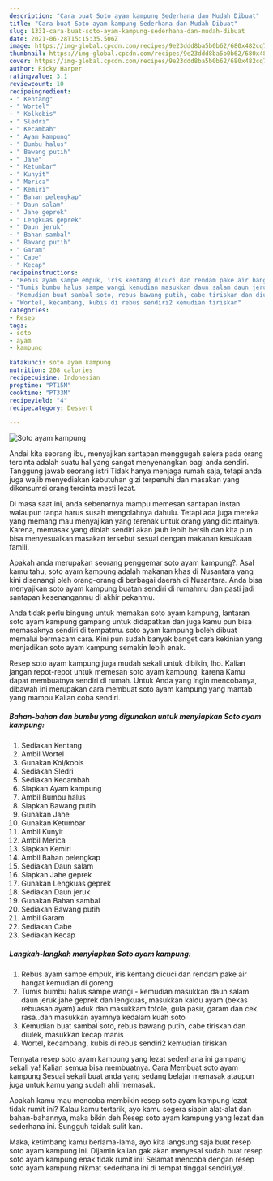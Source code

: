 ```yaml
---
description: "Cara buat Soto ayam kampung Sederhana dan Mudah Dibuat"
title: "Cara buat Soto ayam kampung Sederhana dan Mudah Dibuat"
slug: 1331-cara-buat-soto-ayam-kampung-sederhana-dan-mudah-dibuat
date: 2021-06-28T15:15:35.506Z
image: https://img-global.cpcdn.com/recipes/9e23ddd8ba5b0b62/680x482cq70/soto-ayam-kampung-foto-resep-utama.jpg
thumbnail: https://img-global.cpcdn.com/recipes/9e23ddd8ba5b0b62/680x482cq70/soto-ayam-kampung-foto-resep-utama.jpg
cover: https://img-global.cpcdn.com/recipes/9e23ddd8ba5b0b62/680x482cq70/soto-ayam-kampung-foto-resep-utama.jpg
author: Ricky Harper
ratingvalue: 3.1
reviewcount: 10
recipeingredient:
- " Kentang"
- " Wortel"
- " Kolkobis"
- " Sledri"
- " Kecambah"
- " Ayam kampung"
- " Bumbu halus"
- " Bawang putih"
- " Jahe"
- " Ketumbar"
- " Kunyit"
- " Merica"
- " Kemiri"
- " Bahan pelengkap"
- " Daun salam"
- " Jahe geprek"
- " Lengkuas geprek"
- " Daun jeruk"
- " Bahan sambal"
- " Bawang putih"
- " Garam"
- " Cabe"
- " Kecap"
recipeinstructions:
- "Rebus ayam sampe empuk, iris kentang dicuci dan rendam pake air hangat kemudian di goreng"
- "Tumis bumbu halus sampe wangi kemudian masukkan daun salam daun jeruk jahe geprek dan lengkuas, masukkan kaldu ayam (bekas rebuasan ayam) aduk dan masukkam totole, gula pasir, garam dan cek rasa..dan masukkan ayamnya kedalam kuah soto"
- "Kemudian buat sambal soto, rebus bawang putih, cabe tiriskan dan diulek, masukkan kecap manis"
- "Wortel, kecambang, kubis di rebus sendiri2 kemudian tiriskan"
categories:
- Resep
tags:
- soto
- ayam
- kampung

katakunci: soto ayam kampung 
nutrition: 208 calories
recipecuisine: Indonesian
preptime: "PT15M"
cooktime: "PT33M"
recipeyield: "4"
recipecategory: Dessert

---
```



![Soto ayam kampung](https://img-global.cpcdn.com/recipes/9e23ddd8ba5b0b62/680x482cq70/soto-ayam-kampung-foto-resep-utama.jpg)

Andai kita seorang ibu, menyajikan santapan menggugah selera pada orang tercinta adalah suatu hal yang sangat menyenangkan bagi anda sendiri. Tanggung jawab seorang istri Tidak hanya menjaga rumah saja, tetapi anda juga wajib menyediakan kebutuhan gizi terpenuhi dan masakan yang dikonsumsi orang tercinta mesti lezat.

Di masa  saat ini, anda sebenarnya mampu memesan santapan instan walaupun tanpa harus susah mengolahnya dahulu. Tetapi ada juga mereka yang memang mau menyajikan yang terenak untuk orang yang dicintainya. Karena, memasak yang diolah sendiri akan jauh lebih bersih dan kita pun bisa menyesuaikan masakan tersebut sesuai dengan makanan kesukaan famili. 



Apakah anda merupakan seorang penggemar soto ayam kampung?. Asal kamu tahu, soto ayam kampung adalah makanan khas di Nusantara yang kini disenangi oleh orang-orang di berbagai daerah di Nusantara. Anda bisa menyajikan soto ayam kampung buatan sendiri di rumahmu dan pasti jadi santapan kesenanganmu di akhir pekanmu.

Anda tidak perlu bingung untuk memakan soto ayam kampung, lantaran soto ayam kampung gampang untuk didapatkan dan juga kamu pun bisa memasaknya sendiri di tempatmu. soto ayam kampung boleh dibuat memalui bermacam cara. Kini pun sudah banyak banget cara kekinian yang menjadikan soto ayam kampung semakin lebih enak.

Resep soto ayam kampung juga mudah sekali untuk dibikin, lho. Kalian jangan repot-repot untuk memesan soto ayam kampung, karena Kamu dapat membuatnya sendiri di rumah. Untuk Anda yang ingin mencobanya, dibawah ini merupakan cara membuat soto ayam kampung yang mantab yang mampu Kalian coba sendiri.

<!--inarticleads1-->

##### Bahan-bahan dan bumbu yang digunakan untuk menyiapkan Soto ayam kampung:

1. Sediakan  Kentang
1. Ambil  Wortel
1. Gunakan  Kol/kobis
1. Sediakan  Sledri
1. Sediakan  Kecambah
1. Siapkan  Ayam kampung
1. Ambil  Bumbu halus
1. Siapkan  Bawang putih
1. Gunakan  Jahe
1. Gunakan  Ketumbar
1. Ambil  Kunyit
1. Ambil  Merica
1. Siapkan  Kemiri
1. Ambil  Bahan pelengkap
1. Sediakan  Daun salam
1. Siapkan  Jahe geprek
1. Gunakan  Lengkuas geprek
1. Sediakan  Daun jeruk
1. Gunakan  Bahan sambal
1. Sediakan  Bawang putih
1. Ambil  Garam
1. Sediakan  Cabe
1. Sediakan  Kecap




<!--inarticleads2-->

##### Langkah-langkah menyiapkan Soto ayam kampung:

1. Rebus ayam sampe empuk, iris kentang dicuci dan rendam pake air hangat kemudian di goreng
1. Tumis bumbu halus sampe wangi - kemudian masukkan daun salam daun jeruk jahe geprek dan lengkuas, masukkan kaldu ayam (bekas rebuasan ayam) aduk dan masukkam totole, gula pasir, garam dan cek rasa..dan masukkan ayamnya kedalam kuah soto
1. Kemudian buat sambal soto, rebus bawang putih, cabe tiriskan dan diulek, masukkan kecap manis
1. Wortel, kecambang, kubis di rebus sendiri2 kemudian tiriskan




Ternyata resep soto ayam kampung yang lezat sederhana ini gampang sekali ya! Kalian semua bisa membuatnya. Cara Membuat soto ayam kampung Sesuai sekali buat anda yang sedang belajar memasak ataupun juga untuk kamu yang sudah ahli memasak.

Apakah kamu mau mencoba membikin resep soto ayam kampung lezat tidak rumit ini? Kalau kamu tertarik, ayo kamu segera siapin alat-alat dan bahan-bahannya, maka bikin deh Resep soto ayam kampung yang lezat dan sederhana ini. Sungguh taidak sulit kan. 

Maka, ketimbang kamu berlama-lama, ayo kita langsung saja buat resep soto ayam kampung ini. Dijamin kalian gak akan menyesal sudah buat resep soto ayam kampung enak tidak rumit ini! Selamat mencoba dengan resep soto ayam kampung nikmat sederhana ini di tempat tinggal sendiri,ya!.

